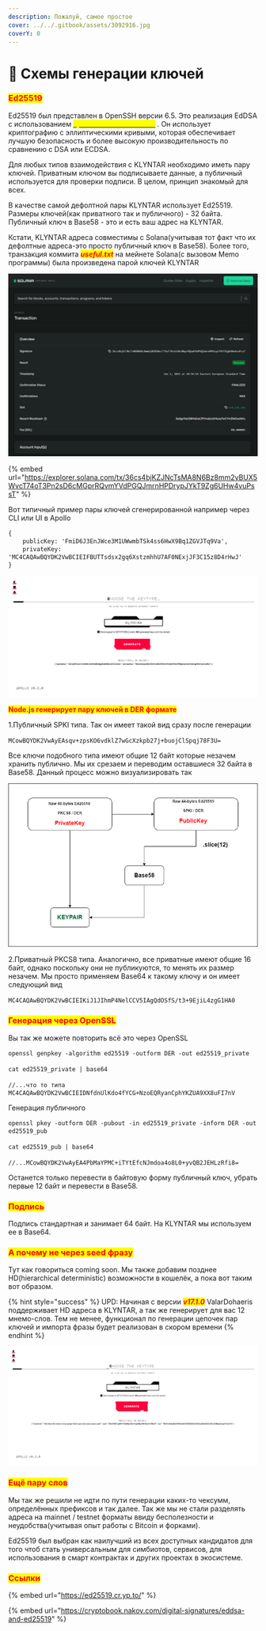 ```yaml
---
description: Пожалуй, самое простое
cover: ../../.gitbook/assets/3092916.jpg
coverY: 0
---
```


# 🔐 Схемы генерации ключей

### <mark style="color:red;">Ed25519</mark>

Ed25519 был представлен в OpenSSH версии 6.5. Это реализация EdDSA с использованием [<mark style="color:yellow;">кривой Twisted Edwards</mark>](https://en.wikipedia.org/wiki/Twisted\_Edwards\_curve) . Он использует криптографию с эллиптическими кривыми, которая обеспечивает лучшую безопасность и более высокую производительность по сравнению с DSA или ECDSA.

Для любых типов взаимодействия с KLYNTAR необходимо иметь пару ключей. Приватным ключом вы подписываете данные, а публичный используется для проверки подписи. В целом, принцип знакомый для всех.

В качестве самой дефолтной пары KLYNTAR использует Ed25519. Размеры ключей(как приватного так и публичного) - 32 байта. Публичный ключ в Base58 - это и есть ваш адрес на KLYNTAR.

Кстати, KLYNTAR адреса совместимы с Solana(учитывая тот факт что их дефолтные адреса-это просто публичный ключ в Base58). Более того, транзакция коммита _<mark style="color:red;">**useful.txt**</mark>_ на мейнете Solana(с вызовом Memo программы) была произведена парой ключей KLYNTAR

![Вы можете просмотреть транзакцию на официальном обозревателе Solana](<../../.gitbook/assets/image (3) (1) (1) (1) (1) (1) (1).png>)

{% embed url="https://explorer.solana.com/tx/36cs4bjKZJNcTsMA8N6Bz8mm2yBUX5WvcT74oT3Pn2sD6cMGprRQvmYVdPGQJmrnHPDrypJYkT9Zg6UHw4vuPssT" %}

Вот типичный пример пары ключей сгенерированной например через CLI или UI в Apollo

```
{
    publicKey: 'FmiD6J3EnJWce3M1UWwmbTSk4ss6HwX9Bq1ZGVJTq9Va',
    privateKey: 'MC4CAQAwBQYDK2VwBCIEIFBUTTsdsx2gq6XstzmhhU7AF0NExjJF3C15z8D4rHwJ'
}
```

![](<../../.gitbook/assets/image (6) (1) (1) (1) (1) (1) (1).png>)

<mark style="color:red;">**Node.js генерирует пару ключей в DER формате**</mark>

1.Публичный SPKI типа. Так он имеет такой вид сразу после генерации

`MCowBQYDK2VwAyEAsqv+zpsKO6vdklZ7wGcXzkpb27j+buojClSpqj78F3U=`

Все ключи подобного типа имеют общие 12 байт которые незачем хранить публично. Мы их срезаем и переводим оставшиеся 32 байта в Base58. Данный процесс можно визуализировать так

![](<../../.gitbook/assets/ed25519.drawio (1).png>)

2.Приватный PKCS8 типа. Аналогично, все приватные имеют общие 16 байт, однако поскольку они не публикуются, то менять их размер незачем. Мы просто применяем Base64 к такому ключу и он имеет следующий вид

`MC4CAQAwBQYDK2VwBCIEIKiJ1JIhmP4NelCCV5IAgQdOSfS/t3+9EjiL4zgG1HA0`

### <mark style="color:red;">Генерация через OpenSSL</mark>

Вы так же можете повторить всё это через OpenSSL

```shell
openssl genpkey -algorithm ed25519 -outform DER -out ed25519_private

cat ed25519_private | base64

//...что то типа MC4CAQAwBQYDK2VwBCIEIDNfdnUlKdo4fYCG+NzoEQRyanCphYKZUA9XX8uFI7nV
```

Генерация публичного

```shell
openssl pkey -outform DER -pubout -in ed25519_private -inform DER -out ed25519_pub

cat ed25519_pub | base64

//...MCowBQYDK2VwAyEA4PbMaYPMC+iTYtEfcNJmdoa4o8L0+yvQB2JEHLzRfi8=
```

Останется только перевести в байтовую форму публичный ключ, убрать первые 12 байт и перевести в Base58.

### <mark style="color:red;">Подпись</mark>

Подпись стандартная и занимает 64 байт. На KLYNTAR мы используем ее в Base64.

### <mark style="color:red;">А почему не через seed фразу</mark>

Тут как говориться coming soon. Мы также добавим позднее HD(hierarchical deterministic) возможности в кошелёк, а пока вот таким вот образом.

{% hint style="success" %}
UPD: Начиная с версии _<mark style="color:red;">**v17.1.0**</mark>_ ValarDohaeris поддерживает HD адреса в KLYNTAR, а так же генерирует для вас 12 мнемо-слов. Тем не менее, функционал по генерации цепочек пар ключей и импорта фразы будет реализован в скором времени
{% endhint %}

![](<../../.gitbook/assets/image (18) (1).png>)

### <mark style="color:red;">Ещё пару слов</mark>

Мы так же решили не идти по пути генерации каких-то чексумм, определённых префиксов и так далее. Так же мы не стали разделять адреса на mainnet / testnet форматы ввиду бесполезности и неудобства(учитывая опыт работы с Bitcoin и форками).

Ed25519 был выбран как наилучший из всех доступных кандидатов для того чтоб стать универсальным для симбиотов, сервисов, для использования в смарт контрактах и других проектах в экосистеме.

### <mark style="color:red;">Ссылки</mark>

{% embed url="https://ed25519.cr.yp.to/" %}

{% embed url="https://cryptobook.nakov.com/digital-signatures/eddsa-and-ed25519" %}
